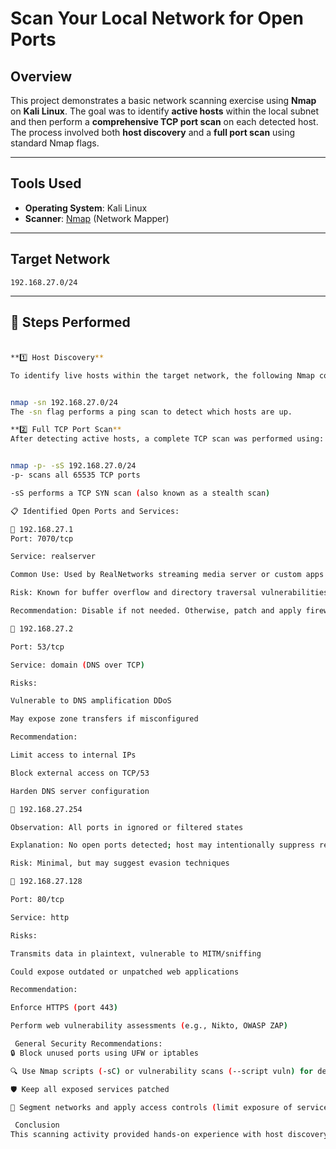 # Scan Your Local Network for Open Ports

##  Overview

This project demonstrates a basic network scanning exercise using **Nmap** on **Kali Linux**. The goal was to identify **active hosts** within the local subnet and then perform a **comprehensive TCP port scan** on each detected host. The process involved both **host discovery** and a **full port scan** using standard Nmap flags.

---

##  Tools Used

- **Operating System**: Kali Linux  
- **Scanner**: [Nmap](https://nmap.org/) (Network Mapper)

---

##  Target Network

`192.168.27.0/24`

---

## 🔧 Steps Performed

### 

```bash

**1️⃣ Host Discovery**

To identify live hosts within the target network, the following Nmap command was used:


nmap -sn 192.168.27.0/24
The -sn flag performs a ping scan to detect which hosts are up.

**2️⃣ Full TCP Port Scan**
After detecting active hosts, a complete TCP scan was performed using:


nmap -p- -sS 192.168.27.0/24
-p- scans all 65535 TCP ports

-sS performs a TCP SYN scan (also known as a stealth scan)

📋 Identified Open Ports and Services:

🔹 192.168.27.1
Port: 7070/tcp

Service: realserver

Common Use: Used by RealNetworks streaming media server or custom apps

Risk: Known for buffer overflow and directory traversal vulnerabilities

Recommendation: Disable if not needed. Otherwise, patch and apply firewall rules

🔹 192.168.27.2

Port: 53/tcp

Service: domain (DNS over TCP)

Risks:

Vulnerable to DNS amplification DDoS

May expose zone transfers if misconfigured

Recommendation:

Limit access to internal IPs

Block external access on TCP/53

Harden DNS server configuration

🔹 192.168.27.254

Observation: All ports in ignored or filtered states

Explanation: No open ports detected; host may intentionally suppress responses

Risk: Minimal, but may suggest evasion techniques

🔹 192.168.27.128

Port: 80/tcp

Service: http

Risks:

Transmits data in plaintext, vulnerable to MITM/sniffing

Could expose outdated or unpatched web applications

Recommendation:

Enforce HTTPS (port 443)

Perform web vulnerability assessments (e.g., Nikto, OWASP ZAP)

 General Security Recommendations:
🔒 Block unused ports using UFW or iptables

🔍 Use Nmap scripts (-sC) or vulnerability scans (--script vuln) for deeper analysis

🛡️ Keep all exposed services patched

📶 Segment networks and apply access controls (limit exposure of services like DNS/HTTP)

 Conclusion
This scanning activity provided hands-on experience with host discovery and port scanning techniques using Nmap. It reinforced essential skills for network reconnaissance, which is a critical step in both ethical hacking and penetration testing workflows.



